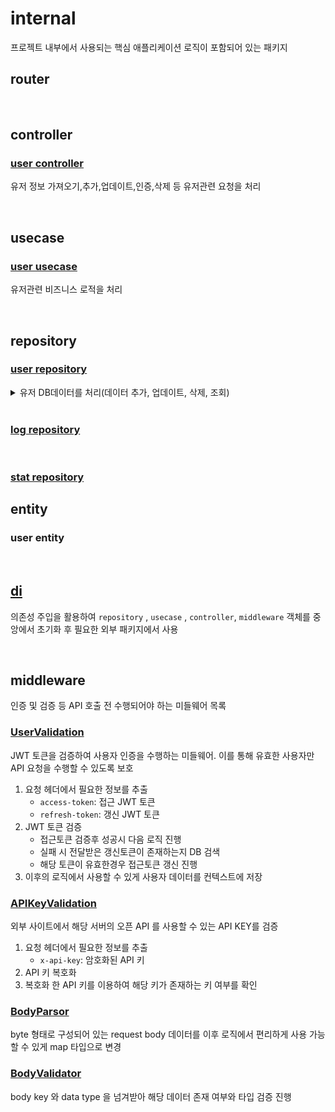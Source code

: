 # internal

프로젝트 내부에서 사용되는 핵심 애플리케이션 로직이 포함되어 있는 패키지

## router

</br>

## controller

### [user controller](https://github.com/PARKNAMSU/cron-alarm-server/blob/main/app/internal/controller/user_controller/user_controller.go)

유저 정보 가져오기,추가,업데이트,인증,삭제 등 유저관련 요청을 처리

</br>

## usecase

### [user usecase](https://github.com/PARKNAMSU/cron-alarm-server/blob/main/app/internal/usecase/user_usecase/user_usecase.go)

유저관련 비즈니스 로적을 처리

</br>

## repository

### [user repository](https://github.com/PARKNAMSU/cron-alarm-server/blob/main/app/internal/repository/user_repository/repository.go) 

<details>

<summary>유저 DB데이터를 처리(데이터 추가, 업데이트, 삭제, 조회)</summary>

* GetUser
    * 유저 전체 정보 가져오기 (select)
* CreateUser
    * 유저 index 테이블 유저 생성 (insert)
* SetUserLoginData
    * 유저 로그인 정보 생성 및 업데이트 (duplicate)
* SetUserOauth
    * 유저 oauth 정보 생성 및 업데이트 (duplicate)
* SetUserInformation
    * 유저 상세정보 생성 및 업데이트 (duplicate)
* Authorization
    * 유저 인증 (update)
* SetUserRefreshToken
    * 유저 갱신 토큰 생성 및 업데이트 (duplicate)
* DeleteUser
    * 유저 삭제상태로 업데이트 (update)
* GetUserApiKey
    * 유저 api key 가져오기 (select)
* GetRefreshToken
    * 유저 갱신 토큰 가져오기 (select)
* SetUserApiKey
    * 유저 api key 생성 및 업데이트 (duplicate)

</details>

</br>

### [log repository](https://github.com/PARKNAMSU/cron-alarm-server/blob/main/app/internal/repository/log_repository/repository.go)

</br>

### [stat repository](https://github.com/PARKNAMSU/cron-alarm-server/blob/main/app/internal/repository/stat_repository/repository.go)


## entity

### user entity

</br>

## [di](https://github.com/PARKNAMSU/cron-alarm-server/blob/main/app/internal/di/inject.go) 
의존성 주입을 활용하여 
`repository` , `usecase` , `controller`, `middleware` 객체를 중앙에서 초기화 후 필요한 외부 패키지에서 사용

</br>

## middleware

인증 및 검증 등 API 호출 전 수행되어야 하는 미들웨어 목록

### [UserValidation](https://github.com/PARKNAMSU/cron-alarm-server/blob/main/app/internal/middleware/middleware.go)

JWT 토큰을 검증하여 사용자 인증을 수행하는 미들웨어.
이를 통해 유효한 사용자만 API 요청을 수행할 수 있도록 보호

1. 요청 헤더에서 필요한 정보를 추출
    * `access-token`: 접근 JWT 토큰
    * `refresh-token`: 갱신 JWT 토큰 
2. JWT 토큰 검증
    * 접근토큰 검증후 성공시 다음 로직 진행
    * 실패 시 전달받은 갱신토큰이 존재하는지 DB 검색 
    * 해당 토큰이 유효한경우 접근토큰 갱신 진행
3. 이후의 로직에서 사용할 수 있게 사용자 데이터를 컨텍스트에 저장

### [APIKeyValidation](https://github.com/PARKNAMSU/cron-alarm-server/blob/main/app/internal/middleware/middleware.go)

외부 사이트에서 해당 서버의 오픈 API 를 사용할 수 있는 API KEY를 검증

1. 요청 헤더에서 필요한 정보를 추출
    * `x-api-key`: 암호화된 API 키
2. API 키 복호화
3. 복호화 한 API 키를 이용하여 해당 키가 존재하는 키 여부를 확인

### [BodyParsor](https://github.com/PARKNAMSU/cron-alarm-server/blob/main/app/internal/middleware/middleware.go)

byte 형태로 구성되어 있는 request body 데이터를 이후 로직에서 편리하게 사용 가능할 수 있게 map 타입으로 변경 

### [BodyValidator](https://github.com/PARKNAMSU/cron-alarm-server/blob/main/app/internal/middleware/middleware.go)

body key 와 data type 을 넘겨받아 해당 데이터 존재 여부와 타입 검증 진행
